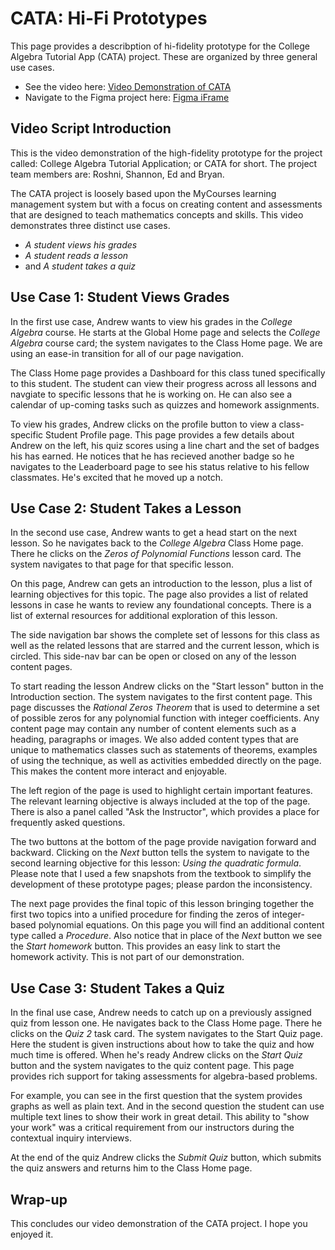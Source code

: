 # CATA: Hi-Fi Prototypes

This page provides a describption of hi-fidelity prototype for the College Algebra Tutorial App (CATA) project.
These are organized by three general use cases.

* See the video here: [Video Demonstration of CATA](https://drive.google.com/a/g.rit.edu/file/d/1FRUUtqb_wY7iGtLzqbqb51zBZ3Hsf0z4/view?usp=sharing)
* Navigate to the Figma project here: [Figma iFrame](./cata_prototype/index.html)

## Video Script Introduction

This is the video demonstration of the high-fidelity prototype for the project called: College Algebra Tutorial Application;
or CATA for short.  The project team members are: Roshni, Shannon, Ed and Bryan.

The CATA project is loosely based upon the MyCourses learning management system but with a focus on creating content and
assessments that are designed to teach mathematics concepts and skills.  This video demonstrates three distinct use cases.

* _A student views his grades_
* _A student reads a lesson_
* and _A student takes a quiz_

## Use Case 1: Student Views Grades

In the first use case, Andrew wants to view his grades in the _College Algebra_ course.  He starts at the Global Home
page and selects the _College Algebra_ course card; the system navigates to the Class Home page.  We are using an ease-in
transition for all of our page navigation.

The Class Home page provides a Dashboard for this class tuned specifically to this student.  The student can view
their progress across
all lessons and navgiate to specific lessons that he is working on.  He can also see a calendar of up-coming tasks
such as quizzes and homework assignments.

To view his grades, Andrew clicks on the profile button to view a class-specific Student Profile page.  This page provides
a few details about Andrew on the left, his quiz scores using a line chart and the set of badges his has earned.  He notices
that he has recieved another badge so he navigates to the Leaderboard page to see his status relative to his fellow classmates.
He's excited that he moved up a notch.

## Use Case 2: Student Takes a Lesson

In the second use case, Andrew wants to get a head start on the next lesson.  So he navigates back to the _College Algebra_
Class Home page.  There he clicks on the _Zeros of Polynomial Functions_ lesson card.  The system navigates to that
page for that specific lesson.

On this page, Andrew can gets an introduction to the lesson, plus a list of learning objectives for this topic.
The page also provides a list of related lessons in case he wants to review any foundational concepts.
There is a list of external resources for additional exploration of this lesson.

The side navigation bar shows the complete set of lessons for this class as well as the related lessons that are starred
and the current lesson, which is circled.  This side-nav bar can be open or closed on any of the lesson content pages.

To start reading the lesson Andrew clicks on the "Start lesson" button in the Introduction section.  The system navigates
to the first content page.  This page discusses the _Rational Zeros Theorem_ that is used to determine a set of possible
zeros for any polynomial function with integer coefficients.  Any content page may contain any number of content elements
such as a heading, paragraphs or images.  We also added content types that are unique to mathematics classes such as
statements of theorems, examples of using the technique, as well as activities embedded directly on the page.  This makes the
content more interact and enjoyable.

The left region of the page is used to highlight certain important features.  The relevant learning objective is always
included at the top of the page.  There is also a panel called "Ask the Instructor", which provides a place for frequently
asked questions.

The two buttons at the bottom of the page provide navigation forward and backward.  Clicking on the _Next_ button tells
the system to navigate to the second learning objective for this lesson: _Using the quadratic formula_.  Please note that
I used a few snapshots from the textbook to simplify the development of these prototype pages; please pardon the inconsistency.

The next page provides the final topic of this lesson bringing together the first two topics into a unified procedure
for finding the zeros of integer-based polynomial equations.  On this page you will find an additional content type
called a _Procedure_.  Also notice that in place of the _Next_ button we see the _Start homework_ button.  This provides
an easy link to start the homework activity.  This is not part of our demonstration.

## Use Case 3: Student Takes a Quiz

In the final use case, Andrew needs to catch up on a previously assigned quiz from lesson one.  He navigates back to the
Class Home page.  There he clicks on the _Quiz 2_ task card.  The system navigates to the Start Quiz page.  Here the student
is given instructions about how to take the quiz and how much time is offered.  When he's ready Andrew clicks on the _Start
Quiz_ button and the system navigates to the quiz content page.  This page provides rich support for taking assessments for
algebra-based problems.

For example, you can see in the first question that the system provides graphs as well as plain text.  And in the second
question the student can use multiple text lines to show their work in great detail.  This ability to "show your work" was
a critical requirement from our instructors during the contextual inquiry interviews.

At the end of the quiz Andrew clicks the _Submit Quiz_ button, which submits the quiz answers and returns him to the Class
Home page.

## Wrap-up

This concludes our video demonstration of the CATA project.  I hope you enjoyed it.
